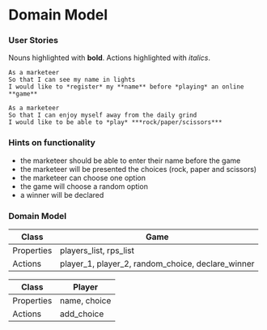 # Domain Model

### User Stories
Nouns highlighted with **bold**.
Actions highlighted with *italics*.


    As a marketeer
    So that I can see my name in lights
    I would like to *register* my **name** before *playing* an online **game**

    As a marketeer
    So that I can enjoy myself away from the daily grind
    I would like to be able to *play* ***rock/paper/scissors***

### Hints on functionality

* the marketeer should be able to enter their name before the game
* the marketeer will be presented the choices (rock, paper and scissors)
* the marketeer can choose one option
* the game will choose a random option
* a winner will be declared


### Domain Model

|Class | Game |
|------|------|
|Properties|players_list, rps_list|
|Actions|player_1, player_2, random_choice, declare_winner|

|Class|Player|
|-----|------|
|Properties|name, choice|
|Actions|add_choice|
